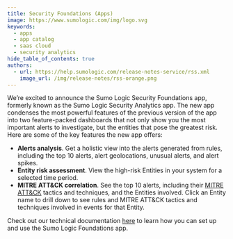 ```yaml
---
title: Security Foundations (Apps)
image: https://www.sumologic.com/img/logo.svg
keywords:
  - apps
  - app catalog
  - saas cloud
  - security analytics
hide_table_of_contents: true
authors:
  - url: https://help.sumologic.com/release-notes-service/rss.xml
    image_url: /img/release-notes/rss-orange.png
---
```


We’re excited to announce the Sumo Logic Security Foundations app, formerly known as the Sumo Logic Security Analytics app. The new app condenses the most powerful features of the previous version of the app into two feature-packed dashboards that not only show you the most important alerts to investigate, but the entities that pose the greatest risk. Here are some of the key features the new app offers: 

* **Alerts analysis**. Get a holistic view into the alerts generated from rules, including the top 10 alerts, alert geolocations, unusual alerts, and alert spikes. 
* **Entity risk assessment**. View the high-risk Entities in your system for a selected time period.
* **MITRE ATT&CK correlation**. See the top 10 alerts, including their [MITRE ATT&CK](https://attack.mitre.org/) tactics and techniques, and the Entities involved. Click an Entity name to drill down to see rules and MITRE ATT&CK tactics and techniques involved in events for that Entity. 

Check out our technical documentation [here](/docs/integrations/sumo-apps/security-analytics/) to learn how you can set up and use the Sumo Logic Foundations app.
